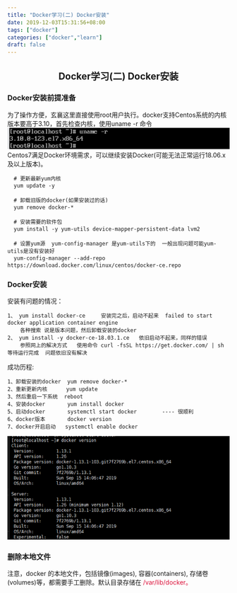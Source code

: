 ```yaml
---
title: "Docker学习(二) Docker安装"
date: 2019-12-03T15:31:56+08:00
tags: ["docker"]
categories: ["docker","learn"]
draft: false
---
```

## <center>Docker学习(二) Docker安装</center>
### Docker安装前提准备
为了操作方便，玄襄这里直接使用root用户执行。docker支持Centos系统的内核版本要高于3.10，首先检查内核，使用uname -r 命令
![内核版本](/blog/images/docker/docker2-1.png)  
Centos7满足Docker环境需求，可以继续安装Docker(可能无法正常运行18.06.x及以上版本)。

```
  # 更新最新yum内核
  yum update -y

  # 卸载旧版的docker(如果安装过的话)
  yum remove docker-*

  # 安装需要的软件包
  yum install -y yum-utils device-mapper-persistent-data lvm2
  
  # 设置yum源  yum-config-manager 是yum-utils下的  一般出现问题可能yum-utils是没有安装好 
  yum-config-manager --add-repo https://download.docker.com/linux/centos/docker-ce.repo

```

### Docker安装

安装有问题的情况：

        
    1、 yum install docker-ce     安装完之后，启动不起来  failed to start docker application container engine
        各种搜索 说是版本问题，然后卸载安装的docker
    2、 yum install -y docker-ce-18.03.1.ce   依旧启动不起来，同样的错误  
        参照网上的解决方式   使用命令 curl -fsSL https://get.docker.com/ | sh  等待运行完成  问题依旧没有解决


成功历程:

    1、卸载安装的docker  yum remove docker-*
    2、重新更新内核      yum update 
    3、然后重启一下系统  reboot
    4、安装docker       yum install docker
    5、启动docker       systemctl start docker        ---- 很顺利
    6、docker版本       docker version
    7、docker开启启动   systemctl enable docker

![docker版本](/blog/images/docker/docker2-2.png)


### 删除本地文件
注意，docker 的本地文件，包括镜像(images), 容器(containers), 存储卷(volumes)等，都需要手工删除。默认目录存储在 <font color=#DC143C>/var/lib/docker。</font>